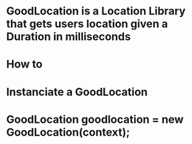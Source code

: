 # GoodLocation is a Location Library that gets users location given a Duration in milliseconds
# How to 
# Instanciate a GoodLocation 
# GoodLocation goodlocation = new GoodLocation(context);